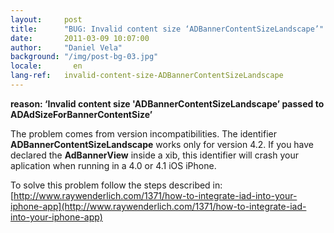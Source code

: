 ```yaml
---
layout:     post
title:      "BUG: Invalid content size ‘ADBannerContentSizeLandscape’"
date:       2011-03-09 10:07:00
author:     "Daniel Vela"
background: "/img/post-bg-03.jpg"
locale:       en
lang-ref:   invalid-content-size-ADBannerContentSizeLandscape
---
```


**reason: ‘Invalid content size 'ADBannerContentSizeLandscape’ passed to ADAdSizeForBannerContentSize’**

The problem comes from version incompatibilities. The identifier **ADBannerContentSizeLandscape** works only for version 4.2. If you have declared the **AdBannerView** inside a xib, this identifier will crash your aplication when running in a 4.0 or 4.1 iOS iPhone.

To solve this problem follow the steps described in: [http://www.raywenderlich.com/1371/how-to-integrate-iad-into-your-iphone-app](http://www.raywenderlich.com/1371/how-to-integrate-iad-into-your-iphone-app)

